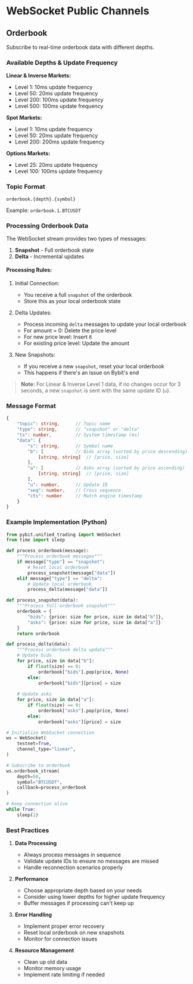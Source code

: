 # WebSocket Public Channels

## Orderbook

Subscribe to real-time orderbook data with different depths.

### Available Depths & Update Frequency

**Linear & Inverse Markets:**
- Level 1: 10ms update frequency
- Level 50: 20ms update frequency
- Level 200: 100ms update frequency
- Level 500: 100ms update frequency

**Spot Markets:**
- Level 1: 10ms update frequency
- Level 50: 20ms update frequency
- Level 200: 200ms update frequency

**Options Markets:**
- Level 25: 20ms update frequency
- Level 100: 100ms update frequency

### Topic Format
```
orderbook.{depth}.{symbol}
```
Example: `orderbook.1.BTCUSDT`

### Processing Orderbook Data

The WebSocket stream provides two types of messages:
1. **Snapshot** - Full orderbook state
2. **Delta** - Incremental updates

#### Processing Rules:

1. Initial Connection:
   - You receive a full `snapshot` of the orderbook
   - Store this as your local orderbook state

2. Delta Updates:
   - Process incoming `delta` messages to update your local orderbook
   - For amount = 0: Delete the price level
   - For new price level: Insert it
   - For existing price level: Update the amount

3. New Snapshots:
   - If you receive a new `snapshot`, reset your local orderbook
   - This happens if there's an issue on Bybit's end

> **Note:** For Linear & Inverse Level 1 data, if no changes occur for 3 seconds, a new `snapshot` is sent with the same update ID (`u`).

### Message Format

```typescript
{
    "topic": string,      // Topic name
    "type": string,       // "snapshot" or "delta"
    "ts": number,         // System timestamp (ms)
    "data": {
        "s": string,      // Symbol name
        "b": [            // Bids array (sorted by price descending)
            [string, string]  // [price, size]
        ],
        "a": [            // Asks array (sorted by price ascending)
            [string, string]  // [price, size]
        ],
        "u": number,      // Update ID
        "seq": number,    // Cross sequence
        "cts": number     // Match engine timestamp
    }
}
```

### Example Implementation (Python)

```python
from pybit.unified_trading import WebSocket
from time import sleep

def process_orderbook(message):
    """Process orderbook messages"""
    if message["type"] == "snapshot":
        # Reset local orderbook
        process_snapshot(message["data"])
    elif message["type"] == "delta":
        # Update local orderbook
        process_delta(message["data"])

def process_snapshot(data):
    """Process full orderbook snapshot"""
    orderbook = {
        "bids": {price: size for price, size in data["b"]},
        "asks": {price: size for price, size in data["a"]}
    }
    return orderbook

def process_delta(data):
    """Process orderbook delta update"""
    # Update bids
    for price, size in data["b"]:
        if float(size) == 0:
            orderbook["bids"].pop(price, None)
        else:
            orderbook["bids"][price] = size
    
    # Update asks
    for price, size in data["a"]:
        if float(size) == 0:
            orderbook["asks"].pop(price, None)
        else:
            orderbook["asks"][price] = size

# Initialize WebSocket connection
ws = WebSocket(
    testnet=True,
    channel_type="linear",
)

# Subscribe to orderbook
ws.orderbook_stream(
    depth=50,
    symbol="BTCUSDT",
    callback=process_orderbook
)

# Keep connection alive
while True:
    sleep(1)
```

### Best Practices

1. **Data Processing**
   - Always process messages in sequence
   - Validate update IDs to ensure no messages are missed
   - Handle reconnection scenarios properly

2. **Performance**
   - Choose appropriate depth based on your needs
   - Consider using lower depths for higher update frequency
   - Buffer messages if processing can't keep up

3. **Error Handling**
   - Implement proper error recovery
   - Reset local orderbook on new snapshots
   - Monitor for connection issues

4. **Resource Management**
   - Clean up old data
   - Monitor memory usage
   - Implement rate limiting if needed
